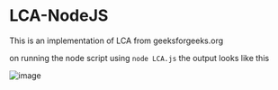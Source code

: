 # LCA-NodeJS

This is an implementation of LCA from geeksforgeeks.org

on running the node script using `node LCA.js` the output looks like this

![image](https://user-images.githubusercontent.com/91032767/134826882-d739c1ab-0825-418b-9e23-8eb58278691a.png)
